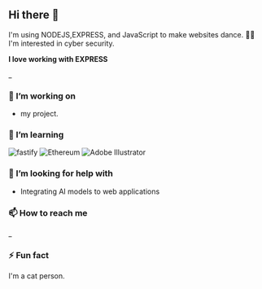 ## Hi there 👋

I'm using NODEJS,EXPRESS, and JavaScript to make websites dance. 🕺🏽
I'm interested in cyber security.

**I love working with EXPRESS**

_

### 🔭 I’m working on

- my project.

### 🌱 I’m learning

<div display="flex">
  
  <img src="https://img.shields.io/badge/fastify-202020?style=for-the-badge&logo=fastify&logoColor=white" alt="fastify"/>
  <img src="https://img.shields.io/badge/Ethereum-3C3C3D?style=for-the-badge&logo=Ethereum&logoColor=white" alt="Ethereum"/>
  <img src="https://img.shields.io/badge/adobe%20illustrator-%23FF9A00.svg?style=for-the-badge&logo=adobe%20illustrator&logoColor=white" alt="Adobe Illustrator"/>
</div>

### 🤔 I’m looking for help with

- Integrating AI models to web applications

### 📫 How to reach me
_

### ⚡ Fun fact

I'm a cat person.
